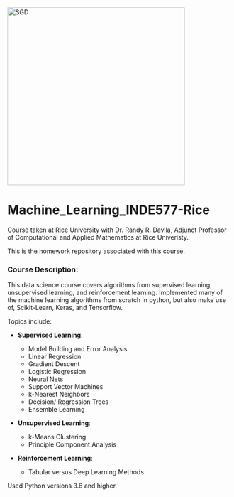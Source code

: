 

<img src="[https://images.deepai.org/glossary-terms/dd6cdd6fcfea4af1a1075aac0b5aa110/sgd.png](https://www.google.com/url?sa=i&url=https%3A%2F%2Fwww.totalphase.com%2Fblog%2F2022%2F11%2Fmachine-learning-and-a-i-examples-pros-and-cons%2F&psig=AOvVaw04t96i-dngdREDtSpGOwFK&ust=1681260628810000&source=images&cd=vfe&ved=0CBAQjRxqFwoTCPj9rIbOoP4CFQAAAAAdAAAAABAE)" alt="SGD" width="400">

# Machine_Learning_INDE577-Rice

Course taken at Rice University with Dr. Randy R. Davila, Adjunct Professor of Computational and Applied Mathematics at Rice Univeristy.

This is the homework repository associated with this course. 

### Course Description: 
This data science course covers algorithms from supervised learning, unsupervised learning, and reinforcement learning. 
Implemented many of the machine learning algorithms from scratch in python, but also make use of, Scikit-Learn, Keras, and Tensorflow. 

Topics include:

- **Supervised Learning**:
    - Model Building and Error Analysis
    - Linear Regression
    - Gradient Descent
    - Logistic Regression
    - Neural Nets
    - Support Vector Machines
    - k-Nearest Neighbors
    - Decision/ Regression Trees
    - Ensemble Learning

- **Unsupervised Learning**:
    - k-Means Clustering
    - Principle Component Analysis

- **Reinforcement Learning**:
    - Tabular versus Deep Learning Methods
 

Used Python versions 3.6 and higher.
